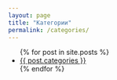 ```yaml
---
layout: page
title: "Категории"
permalink: /categories/
---
```

<ul>
{% for post in site.posts %}
  <li><a href="{{ post.url }}">{{ post.categories }}</a></li>
{% endfor %}
</ul>